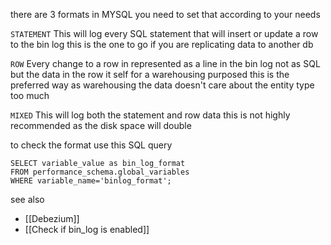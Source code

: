 there are 3 formats in MYSQL you need to set that according to your needs

`STATEMENT`
This will log every SQL statement that will insert or update a row to the bin log this is the one to go if you are replicating data to another db 

`ROW`
Every change to a row in represented as a line in the bin log not as SQL but the data in the row it self for a warehousing purposed this is the preferred way as warehousing the data doesn't care about the entity type too much

`MIXED`
This will log both the statement and row data this is not highly recommended as the disk space will double

to check the format use this SQL query

```
SELECT variable_value as bin_log_format
FROM performance_schema.global_variables
WHERE variable_name='binlog_format';
```

see also
- [[Debezium]]
- [[Check if bin_log is enabled]]